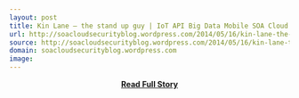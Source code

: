 ```yaml
---
layout: post
title: Kin Lane – the stand up guy | IoT API Big Data Mobile SOA Cloud Security Blog
url: http://soacloudsecurityblog.wordpress.com/2014/05/16/kin-lane-the-stand-up-guy/
source: http://soacloudsecurityblog.wordpress.com/2014/05/16/kin-lane-the-stand-up-guy/
domain: soacloudsecurityblog.wordpress.com
image: 
---
```


<p></p>
<center><p><a href="http://soacloudsecurityblog.wordpress.com/2014/05/16/kin-lane-the-stand-up-guy/" style='padding:25px; font-sze:18px; font-weight: bold;'>Read Full Story</a></p></center>
